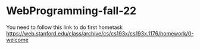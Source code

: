 # WebProgramming-fall-22
You need to follow this link to do first hometask
https://web.stanford.edu/class/archive/cs/cs193x/cs193x.1176/homework/0-welcome
